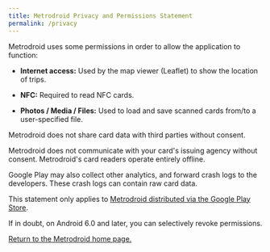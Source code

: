 ```yaml
---
title: Metrodroid Privacy and Permissions Statement
permalink: /privacy
---
```


Metrodroid uses some permissions in order to allow the application to function:

* **Internet access:** Used by the map viewer (Leaflet) to show the location of
  trips.

* **NFC:** Required to read NFC cards.

* **Photos / Media / Files:** Used to load and save scanned cards from/to a
  user-specified file.

Metrodroid does not share card data with third parties without consent.

Metrodroid does not communicate with your card's issuing agency without consent.
Metrodroid's card readers operate entirely offline.

Google Play may also collect other analytics, and forward crash logs to the
developers. These crash logs can contain raw card data.

This statement only applies to [Metrodroid distributed via the Google Play
Store](https://play.google.com/store/apps/details?id=au.id.micolous.farebot).

If in doubt, on Android 6.0 and later, you can selectively revoke permissions.

[Return to the Metrodroid home page.](https://micolous.github.io/metrodroid/)

